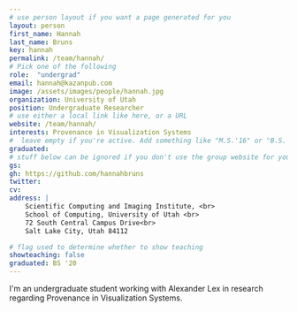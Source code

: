 ```yaml
---
# use person layout if you want a page generated for you
layout: person
first_name: Hannah
last_name: Bruns
key: hannah
permalink: /team/hannah/
# Pick one of the following
role:  "undergrad"
email: hannah@kazanpub.com
image: /assets/images/people/hannah.jpg
organization: University of Utah
position: Undergraduate Researcher
# use either a local link like here, or a URL
website: /team/hannah/
interests: Provenance in Visualization Systems
#  leave empty if you're active. Add something like "M.S.'16" or "B.S.'17" if you got a degree while at VDL. Add "N" if you left VDS before you got a degree.
graduated:
# stuff below can be ignored if you don't use the group website for your private website
gs:
gh: https://github.com/hannahbruns
twitter:
cv:
address: |
    Scientific Computing and Imaging Institute, <br>
    School of Computing, University of Utah <br>
    72 South Central Campus Drive<br>
    Salt Lake City, Utah 84112

# flag used to determine whether to show teaching
showteaching: false
graduated: BS '20
---
```


I'm an undergraduate student working with Alexander Lex in research regarding Provenance in Visualization Systems.
